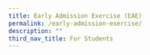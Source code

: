 ```yaml
---
title: Early Admission Exercise (EAE)
permalink: /early-admission-exercise/
description: ""
third_nav_title: For Students
---
```

